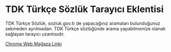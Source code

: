 # TDK Türkçe Sözlük Tarayıcı Eklentisi

TDK Türkçe Sözlük, sozluk.gov.tr de yapacağınız aramaları bulunduğunuz sekmeden ayrılmadan. TDK Türkçe sözlüğünde arama yapabilmenize olanak sağlayan tarayıcı uzantısıdır.

[Chrome Web Mağaza Linki](https://chrome.google.com/webstore/detail/tdk-t%C3%BCrk%C3%A7e-s%C3%B6zl%C3%BCk/aollpigikngoiipmcdhjkhhdffoaokep)
